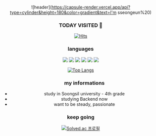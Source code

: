 
<div align="center">
<!--   <img src="https://capsule-render.vercel.app/api?type=waving&color=BFE3FC&height=150&section=header" /> -->
  


![header](https://capsule-render.vercel.app/api?type=cylinder&height=180&color=gradient&text=I'm sseongeun%20)




### TODAY VISITED 👋

[![Hits](https://hits.seeyoufarm.com/api/count/incr/badge.svg?url=https%3A%2F%2Fgithub.com%2FSL313&count_bg=%23B5E1FF&title_bg=%2383B2FF&icon=smugmug.svg&icon_color=%23E7E7E7&title=VISIT&edge_flat=false)](https://github.com/sseongeun)

 

  <h3>languages</h3>
  
  <img src="https://img.shields.io/badge/Java-007396?style=flat&logo=Java&logoColor=white" />
  <img src="https://img.shields.io/badge/Spring-6DB33F?style=flat&logo=Spring&logoColor=white" />
  <img src="https://img.shields.io/badge/Spring Boot-6DB33F?style=flat&logo=Spring-Boot&logoColor=white" />
  <img src="https://img.shields.io/badge/Python-3776AB?style=flat&logo=Python&logoColor=white" />
  <img src="https://img.shields.io/badge/HTML5-E34F26?style=flat&logo=HTML5&logoColor=white" />
  <img src="https://img.shields.io/badge/CSS3-1572B6?style=flat&logo=CSS3&logoColor=white" />
  
  [![Top Langs](https://github-readme-stats.vercel.app/api/top-langs/?username=sseongeun&layout=compact)](https://github.com/sseongeun/github-readme-stats)


  <ul>
    <h3>my informations</h3>
    <li> study in Soongsil university - 4th grade </li>
    <li> studying Backend now </li>
    <li> want to be steady, passionate </li>
  </ul>
  <h3>keep going</h3>
  
  [![Solved.ac 
  프로필](http://mazassumnida.wtf/api/generate_badge?boj=cse0522)](https://solved.ac/cse0522)
  
<!--  <img src="https://capsule-render.vercel.app/api?type=waving&color=BFE3FC&height=150&section=footer" /> -->

</div>
